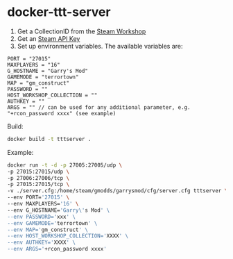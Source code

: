 # docker-ttt-server

1. Get a CollectionID from the [Steam Workshop](https://steamcommunity.com/workshop/browse/?appid=4000&searchtext=ttt&childpublishedfileid=0&section=collections)
2. Get an [Steam API Key](https://steamcommunity.com/dev/apikey)
3. Set up environment variables. The available variables are:

```docker
PORT = "27015"
MAXPLAYERS = "16"
G_HOSTNAME = "Garry's Mod"
GAMEMODE = "terrortown"
MAP = "gm_construct"
PASSWORD = ""
HOST_WORKSHOP_COLLECTION = ""
AUTHKEY = ""
ARGS = "" // can be used for any additional parameter, e.g. "+rcon_password xxxx" (see example)
```

Build:

```bash
docker build -t tttserver .
```

Example:

```bash
docker run -t -d -p 27005:27005/udp \
-p 27015:27015/udp \
-p 27006:27006/tcp \
-p 27015:27015/tcp \
-v ./server.cfg:/home/steam/gmodds/garrysmod/cfg/server.cfg tttserver \
--env PORT='27015' \
--env MAXPLAYERS='16' \
--env G_HOSTNAME='Garry\'s Mod' \
--env PASSWORD='xxx' \
--env GAMEMODE='terrortown' \
--env MAP='gm_construct' \
--env HOST_WORKSHOP_COLLECTION='XXXX' \
--env AUTHKEY='XXXX' \
--env ARGS='+rcon_password xxxx'
```
